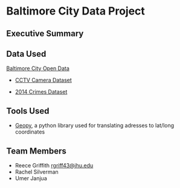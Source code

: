 # Baltimore City Data Project

## Executive Summary

## Data Used
[Baltimore City Open Data](https://data.baltimorecity.gov/)

- [CCTV Camera Dataset](https://data.baltimorecity.gov/Public-Safety/CCTV-Cameras/y3f4-umna)

- [2014 Crimes Dataset](https://data.baltimorecity.gov/Crime/Violent-Crime-2014-YTD-Heat-Map/59fg-ary5)

## Tools Used
- [Geopy](https://geopy.readthedocs.io/en/stable/), a python library used for translating adresses to lat/long coordinates

## Team Members
- Reece Griffith rgriff43@jhu.edu
- Rachel Silverman
- Umer Janjua

